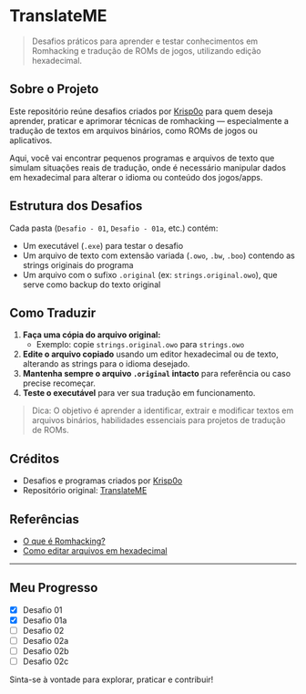 # TranslateME

> Desafios práticos para aprender e testar conhecimentos em Romhacking e tradução de ROMs de jogos, utilizando edição hexadecimal.

## Sobre o Projeto

Este repositório reúne desafios criados por [Krisp0o](https://github.com/Krisp0o) para quem deseja aprender, praticar e aprimorar técnicas de romhacking — especialmente a tradução de textos em arquivos binários, como ROMs de jogos ou aplicativos.

Aqui, você vai encontrar pequenos programas e arquivos de texto que simulam situações reais de tradução, onde é necessário manipular dados em hexadecimal para alterar o idioma ou conteúdo dos jogos/apps.

## Estrutura dos Desafios

Cada pasta (`Desafio - 01`, `Desafio - 01a`, etc.) contém:
- Um executável (`.exe`) para testar o desafio
- Um arquivo de texto com extensão variada (`.owo`, `.bw`, `.boo`) contendo as strings originais do programa
- Um arquivo com o sufixo `.original` (ex: `strings.original.owo`), que serve como backup do texto original

## Como Traduzir

1. **Faça uma cópia do arquivo original:**
   - Exemplo: copie `strings.original.owo` para `strings.owo`
2. **Edite o arquivo copiado** usando um editor hexadecimal ou de texto, alterando as strings para o idioma desejado.
3. **Mantenha sempre o arquivo `.original` intacto** para referência ou caso precise recomeçar.
4. **Teste o executável** para ver sua tradução em funcionamento.

> Dica: O objetivo é aprender a identificar, extrair e modificar textos em arquivos binários, habilidades essenciais para projetos de tradução de ROMs.

## Créditos

- Desafios e programas criados por [Krisp0o](https://github.com/Krisp0o)
- Repositório original: [TranslateME](https://github.com/Krisp0o/TranslateME)

## Referências
- [O que é Romhacking?](https://www.romhacking.net/)
- [Como editar arquivos em hexadecimal](https://pt.wikipedia.org/wiki/Editor_hexadecimal)

---

## Meu Progresso

- [x] Desafio 01
- [x] Desafio 01a
- [ ] Desafio 02
- [ ] Desafio 02a
- [ ] Desafio 02b
- [ ] Desafio 02c

Sinta-se à vontade para explorar, praticar e contribuir!
